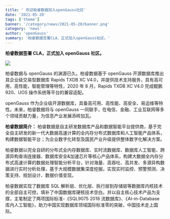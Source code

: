 ```yaml
---
title: ' 欢迎柏睿数据加入openGauss社区'
date: '2021-05-20'
tags: ['theme']
banner: '/category/news/2021-05-20/banner.png'
category: 'news'
author: 'openGauss'
summary: '柏睿数据签署CLA，正式加入openGauss社区。'
---
```


**柏睿数据签署 CLA，正式加入 openGauss 社区。**

<img src="/zh/news/2021-05-20/banner.png" >

柏睿数据与 openGauss 的渊源已久。柏睿数据基于 openGauss 开源数据库推出其企业级交易型数据库 Rapids TXDB XC V4.0，并提供技术支持服务，具有高可用，高性能，智能管理等特性，2020 年 8 月，Rapids TXDB XC V4.0 完成鲲鹏 920、UOS 操作系统等平台的兼容适配。

openGauss 作为企业级开源数据库，具备高可用、高性能、高安全、易运维等特性。未来，柏睿数据将与 openGauss 一同联手，在电信、金融、工业互联网等多个领域贡献力量，为信息产业发展添砖加瓦。

**柏睿数据简介：**
柏睿数据是自主研发数据库产品和数据智能平台提供商，基于完全自主研发的新一代大数据高速计算的全内存分布式数据库和人工智能产品体系，构建数据智能平台；为企业数字化转型及国民产业升级提供整体数字化解决方案。

柏睿数据以完全自研的分布式全内存数据库、实时流数据库、数据库人工智能、跨源异构查询连接器、数据库安全&加速芯片等核心产品体系，构建大数据全内存分布式高速计算的数据处理智能分析平台，针对海量、高吞吐、高并发、多源异构数据进行实时分析处理，基于大规模数据集深度挖掘，实现实时监控、预警预测、决策支持、规划设计、数据价值变现。

柏睿数据实现了数据库 SQL 解析层、优化层、执行层到存储层等数据库内核技术的全部自主可控，填补了中国数据库硬核技术空白。并以自主核心技术产品为支撑，主笔制定了两项国际标准-《SQL9075 2018 流数据库》、《AI-in-Database 库内人工智能》，助力中国实现数据库领域国际标准零的突破，中国技术走上国际。
